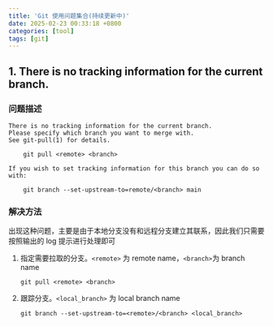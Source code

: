 ```yaml
---
title: 'Git 使用问题集合(持续更新中)'
date: 2025-02-23 00:33:18 +0800
categories: [tool]
tags: [git]
---
```


## 1. There is no tracking information for the current branch.

### 问题描述
```shell
There is no tracking information for the current branch.
Please specify which branch you want to merge with.
See git-pull(1) for details.

    git pull <remote> <branch>

If you wish to set tracking information for this branch you can do so with:

    git branch --set-upstream-to=remote/<branch> main
```

### 解决方法

出现这种问题，主要是由于本地分支没有和远程分支建立其联系，因此我们只需要按照输出的 log 提示进行处理即可
1. 指定需要拉取的分支。`<remote>` 为 remote name，`<branch>`为 branch name
   ```shell
   git pull <remote> <branch>
   ```
2. 跟踪分支。`<local_branch>` 为 local branch name
   ```shell
   git branch --set-upstream-to=<remote>/<branch> <local_branch>
   ```

